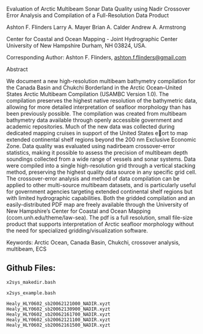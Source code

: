 Evaluation of Arctic Multibeam Sonar Data Quality using Nadir Crossover Error Analysis and Compilation of a Full-Resolution Data Product

Ashton F. Flinders
Larry A. Mayer
Brian A. Calder
Andrew A. Armstrong

Center for Coastal and Ocean Mapping - Joint Hydrographic Center
University of New Hampshire
Durham, NH
03824, USA.

Corresponding Author: Ashton F. Flinders, ashton.f.flinders@gmail.com


Abstract

We document a new high-resolution multibeam bathymetry compilation for the Canada Basin and Chukchi Borderland in the Arctic Ocean–United States Arctic Multibeam Compilation (USAMBC Version 1.0). The compilation preserves the highest native resolution of the bathymetric data, allowing for more detailed interpretation of seafloor morphology than has been previously possible. The compilation was created from multibeam bathymetry data available through openly accessible government and academic repositories. Much of the new data was collected during dedicated mapping cruises in support of the United States eort to map extended continental shelf regions beyond the 200 nm Exclusive Economic Zone. Data quality was evaluated using nadirbeam crossover-error statistics, making it possible to assess the precision of multibeam depth soundings collected from a wide range of vessels and sonar systems. Data were compiled into a single high-resolution grid through a vertical stacking method, preserving the highest quality data source in any specific grid cell. The crossover-error analysis and method of data compilation can be applied to other multi-source multibeam datasets, and is particularly useful for government agencies targeting extended continental shelf regions but with limited hydrographic capabilities. Both the gridded compilation and an easily-distributed PDF map are freely available through the University of New Hampshire’s Center for Coastal and Ocean Mapping (ccom.unh.edu/theme/law-sea). The pdf is a full resolution, small file-size product that supports interpretation of Arctic seafloor morphology without the need for specialized gridding/visualization software.

Keywords: Arctic Ocean, Canada Basin, Chukchi, crossover analysis, multibeam, ECS


Github Files:
-------------

    x2sys_makedir.bash

    x2sys_example.bash

    Healy_HLY0602_sb20062121000_NADIR.xyzt
    Healy_HLY0602_sb20062130900_NADIR.xyzt
    Healy_HLY0602_sb20062161700_NADIR.xyzt
    Healy_HLY0602_sb20062121100_NADIR.xyzt
    Healy_HLY0602_sb20062161500_NADIR.xyzt

